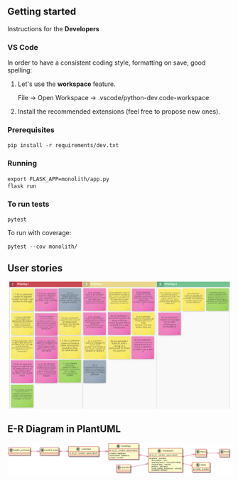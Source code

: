 ## Getting started
Instructions for the **Developers**

### VS Code
In order to have a consistent coding style, formatting on save, good spelling:

1. Let's use the **workspace** feature.

    File -> Open Workspace -> .vscode/python-dev.code-workspace
2. Install the recommended extensions (feel free to propose new ones).
    

### Prerequisites
    pip install -r requirements/dev.txt
    
### Running
    export FLASK_APP=monolith/app.py 
    flask run

### To run tests
    pytest

To run with coverage:

    pytest --cov monolith/

## User stories
![](docs/user-stories.png)

## E-R Diagram in PlantUML
![](docs/plantUML-er.png)